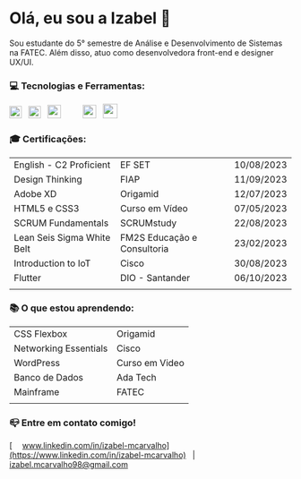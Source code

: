 # Olá, eu sou a Izabel 👋

Sou estudante do 5° semestre de Análise e Desenvolvimento de Sistemas na FATEC. Além disso, atuo como desenvolvedora front-end e designer UX/UI.

### 💻 Tecnologias e Ferramentas:
<img src="https://logodownload.org/wp-content/uploads/2016/10/html5-logo.png" width="22"> &nbsp; <img src="https://logodownload.org/wp-content/uploads/2017/04/css-3-logo-1.png" width="22"> &nbsp; <img src="https://upload.wikimedia.org/wikipedia/commons/thumb/6/6a/JavaScript-logo.png/800px-JavaScript-logo.png" width="24"> &nbsp; <img src="https://upload.wikimedia.org/wikipedia/commons/thumb/3/33/Figma-logo.svg/1667px-Figma-logo.svg.png" width="16"> &nbsp; <img src="https://upload.wikimedia.org/wikipedia/commons/thumb/c/c2/Adobe_XD_CC_icon.svg/2101px-Adobe_XD_CC_icon.svg.png" width="24"> &nbsp; <img src="https://logodownload.org/wp-content/uploads/2017/04/adobe-Illustrator-logo-1-1.png" width="26">

### 🎓 Certificações:
|  |  |  |
| ---------|--------|------------|
| English - C2 Proficient | EF SET | 10/08/2023 |
| Design Thinking | FIAP | 11/09/2023 |
| Adobe XD | Origamid | 12/07/2023 |
| HTML5 e CSS3 | Curso em Vídeo | 07/05/2023 |
| SCRUM Fundamentals | SCRUMstudy | 22/08/2023 |
| Lean Seis Sigma White Belt | FM2S Educação e Consultoria | 23/02/2023 |
| Introduction to IoT | Cisco | 30/08/2023 |
| Flutter | DIO - Santander | 06/10/2023 |
|  |  |  |


### 📚 O que estou aprendendo: 
|  |  |  
| -------|--------|
|CSS Flexbox | Origamid |
| Networking Essentials | Cisco |
| WordPress | Curso em Video |
| Banco de Dados | Ada Tech |
| Mainframe | FATEC |
|  |  |  


### 📪 Entre em contato comigo!
[<img src="https://upload.wikimedia.org/wikipedia/commons/thumb/c/ca/LinkedIn_logo_initials.png/800px-LinkedIn_logo_initials.png" width="14"> 
www.linkedin.com/in/izabel-mcarvalho](https://www.linkedin.com/in/izabel-mcarvalho) &nbsp; | &nbsp; [<img src="https://mailmeteor.com/logos/assets/PNG/Gmail_Logo_512px.png" width="12"> izabel.mcarvalho98@gmail.com](mailto:izabel.mcarvalho98@gmail.com)


